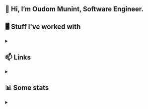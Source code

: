 ## 👋 Hi, I’m Oudom Munint, Software Engineer.
## 🖥️ Stuff I've worked with
<details close>
 <summary></summary>
 
![JavaScript](https://img.shields.io/badge/javascript-%23323330.svg?style=for-the-badge&logo=javascript&logoColor=%23F7DF1E) ![TypeScript](https://img.shields.io/badge/typescript-%23007ACC.svg?style=for-the-badge&logo=typescript&logoColor=white)
![C#](https://img.shields.io/badge/c%23-%23239120.svg?style=for-the-badge&logo=c-sharp&logoColor=white) ![C++](https://img.shields.io/badge/c++-%2300599C.svg?style=for-the-badge&logo=c%2B%2B&logoColor=white)
![Python](https://img.shields.io/badge/python-3670A0?style=for-the-badge&logo=python&logoColor=ffdd54) ![MySQL](https://img.shields.io/badge/mysql-%2300f.svg?style=for-the-badge&logo=mysql&logoColor=white) 
![PHP](https://img.shields.io/badge/php-%23777BB4.svg?style=for-the-badge&logo=php&logoColor=white)
![NodeJS](https://img.shields.io/badge/node.js-6DA55F?style=for-the-badge&logo=node.js&logoColor=white)
 ![.Net](https://img.shields.io/badge/.NET-5C2D91?style=for-the-badge&logo=.net&logoColor=white) ![Xamarin](https://img.shields.io/badge/Xamarin-3199DC?style=for-the-badge&logo=xamarin&logoColor=white)
 ![Bootstrap](https://img.shields.io/badge/bootstrap-%238511FA.svg?style=for-the-badge&logo=bootstrap&logoColor=white) ![OpenGL](https://img.shields.io/badge/OpenGL-%23FFFFFF.svg?style=for-the-badge&logo=opengl)
 ![React](https://img.shields.io/badge/react-%2320232a.svg?style=for-the-badge&logo=react&logoColor=%2361DAFB) ![jQuery](https://img.shields.io/badge/jquery-%230769AD.svg?style=for-the-badge&logo=jquery&logoColor=white)
 ![Azure](https://img.shields.io/badge/azure-%230072C6.svg?style=for-the-badge&logo=microsoftazure&logoColor=white) ![Git](https://img.shields.io/badge/git-%23F05033.svg?style=for-the-badge&logo=git&logoColor=white)
![Unity](https://img.shields.io/badge/unity-%23000000.svg?style=for-the-badge&logo=unity&logoColor=white)
![Unreal Engine](https://img.shields.io/badge/unrealengine-%23313131.svg?style=for-the-badge&logo=unrealengine&logoColor=white)
</details>

## 📫 Links
<details close>
 <summary></summary>
 
[`Portfolio`](https://oudommunint.netlify.app/)
 
[`LinkedIn`](www.linkedin.com/in/oudom-munint/)

</details>

## 📊 Some stats
<details close>
 <summary></summary>

![Anurag's GitHub stats](https://github-readme-stats.vercel.app/api?username=oudommunint&show_icons=true&theme=radical&hide_border=true&include_all_commits=false&rank_icon=percentile%&show=reviews,prs_merged,prs_merged_percentage&hide=contribs)
<!--![Anurag's GitHub stats](https://github-readme-streak-stats.herokuapp.com/?user=oudommunint&theme=radical&hide_border=true)-->
![Anurag's GitHub stats](https://github-readme-stats.vercel.app/api/top-langs/?username=oudommunint&hide=css,html,c,freebasic,makefile&hide_border=true&theme=radical&langs_count=100&layout=compact&card_width=350)
<!-- ,Visual%20Basic%20.net -->
</details>
